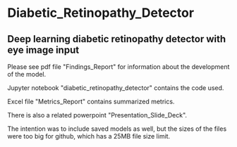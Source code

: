 # Diabetic_Retinopathy_Detector
## Deep learning diabetic retinopathy detector with eye image input

Please see pdf file "Findings_Report" for information about the development of the model.

Jupyter notebook "diabetic_retinopathy_detector" contains the code used.

Excel file "Metrics_Report" contains summarized metrics.

There is also a related powerpoint "Presentation_Slide_Deck".

The intention was to include saved models as well, but the sizes of the files were too big for github, which has a 25MB file size limit.
